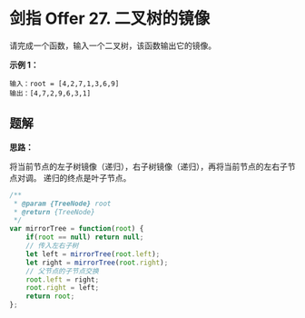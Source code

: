 # 剑指 Offer 27. 二叉树的镜像

请完成一个函数，输入一个二叉树，该函数输出它的镜像。

**示例 1：**

```
输入：root = [4,2,7,1,3,6,9]
输出：[4,7,2,9,6,3,1]
```
 
## 题解

**思路：**

将当前节点的左子树镜像（递归），右子树镜像（递归），再将当前节点的左右子节点对调。
递归的终点是叶子节点。


```js
/**
 * @param {TreeNode} root
 * @return {TreeNode}
 */
var mirrorTree = function(root) {
    if(root == null) return null;
    // 传入左右子树
    let left = mirrorTree(root.left);
    let right = mirrorTree(root.right);
    // 父节点的子节点交换
    root.left = right;
    root.right = left;
    return root;
};
```